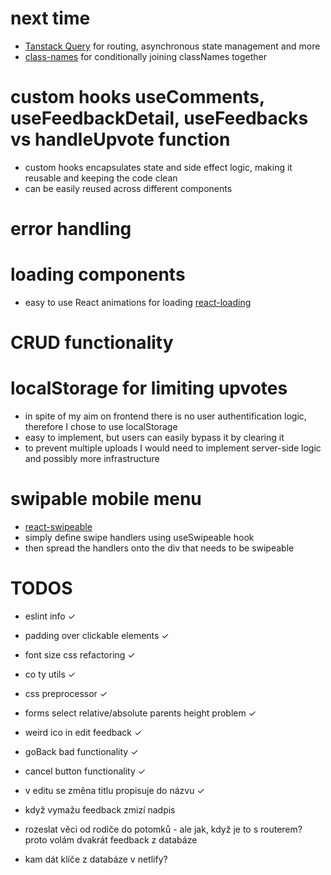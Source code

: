 # next time

- [Tanstack Query](https://tanstack.com/) for routing, asynchronous state management and more
- [class-names](https://github.com/JedWatson/classnames) for conditionally joining classNames together

# custom hooks useComments, useFeedbackDetail, useFeedbacks vs handleUpvote function

- custom hooks encapsulates state and side effect logic, making it reusable and keeping the code clean
- can be easily reused across different components

# error handling

# loading components

- easy to use React animations for loading [react-loading](https://www.npmjs.com/package/react-loading)

# CRUD functionality

# localStorage for limiting upvotes

- in spite of my aim on frontend there is no user authentification logic, therefore I chose to use localStorage
- easy to implement, but users can easily bypass it by clearing it
- to prevent multiple uploads I would need to implement server-side logic and possibly more infrastructure

# swipable mobile menu

- [react-swipeable](https://www.npmjs.com/package/react-swipeable)
- simply define swipe handlers using useSwipeable hook
- then spread the handlers onto the div that needs to be swipeable

# TODOS

- eslint info ✓
- padding over clickable elements ✓
- font size css refactoring ✓
- co ty utils ✓
- css preprocessor ✓
- forms select relative/absolute parents height problem ✓
- weird ico in edit feedback ✓
- goBack bad functionality ✓
- cancel button functionality ✓
- v editu se změna titlu propisuje do názvu ✓
- když vymažu feedback zmizí nadpis

- rozeslat věci od rodiče do potomků - ale jak, když je to s routerem? proto volám dvakrát feedback z databáze
- kam dát klíče z databáze v netlify?
